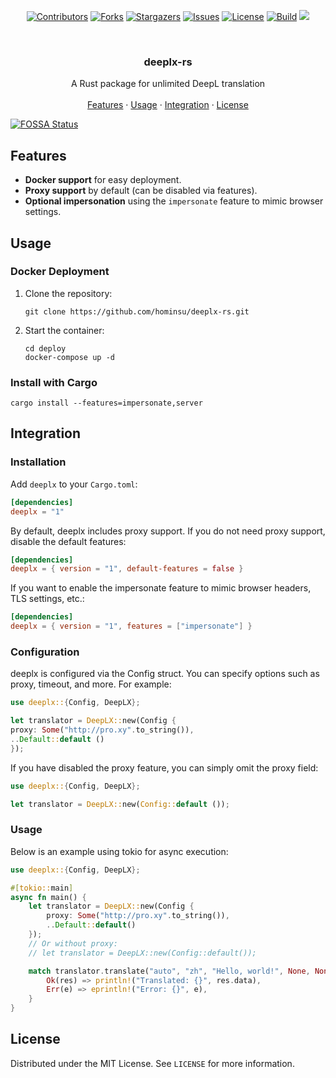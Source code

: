 <div id="top"></div>

<!-- PROJECT SHIELDS -->
<p align="center">
<a href="https://github.com/hominsu/deeplx-rs/graphs/contributors"><img src="https://img.shields.io/github/contributors/hominsu/deeplx-rs.svg?style=for-the-badge" alt="Contributors"></a>
<a href="https://github.com/hominsu/deeplx-rs/network/members"><img src="https://img.shields.io/github/forks/hominsu/deeplx-rs.svg?style=for-the-badge" alt="Forks"></a>
<a href="https://github.com/hominsu/deeplx-rs/stargazers"><img src="https://img.shields.io/github/stars/hominsu/deeplx-rs.svg?style=for-the-badge" alt="Stargazers"></a>
<a href="https://github.com/hominsu/deeplx-rs/issues"><img src="https://img.shields.io/github/issues/hominsu/deeplx-rs.svg?style=for-the-badge" alt="Issues"></a>
<a href="https://github.com/hominsu/deeplx-rs/blob/master/LICENSE"><img src="https://img.shields.io/github/license/hominsu/deeplx-rs.svg?style=for-the-badge" alt="License"></a>
<a href="https://github.com/hominsu/deeplx-rs/actions/workflows/ci.yml"><img src="https://img.shields.io/github/actions/workflow/status/hominsu/deeplx-rs/ci.yml?branch=main&style=for-the-badge" alt="Build"></a>
<a href="https://app.fossa.com/projects/git%2Bgithub.com%2Fhominsu%2Fdeeplx-rs?ref=badge_shield" alt="FOSSA Status"><img src="https://app.fossa.com/api/projects/git%2Bgithub.com%2Fhominsu%2Fdeeplx-rs.svg?type=shield"/></a>
</p>


<!-- PROJECT LOGO -->
<br/>
<div align="center">
<h3 align="center">deeplx-rs</h3>
  <p align="center">
    A Rust package for unlimited DeepL translation
    <br/>
    <br/>
    <a href="#features">Features</a>
    ·
    <a href="#usage">Usage</a>
    ·
    <a href="#Integration">Integration</a>
    ·
    <a href="#license">License</a>
  </p>
</div>


[![FOSSA Status](https://app.fossa.com/api/projects/git%2Bgithub.com%2Fhominsu%2Fdeeplx-rs.svg?type=large)](https://app.fossa.com/projects/git%2Bgithub.com%2Fhominsu%2Fdeeplx-rs?ref=badge_large)

## Features

- **Docker support** for easy deployment.
- **Proxy support** by default (can be disabled via features).
- **Optional impersonation** using the `impersonate` feature to mimic browser settings.

## Usage

### Docker Deployment

1. Clone the repository:
    ```shell
    git clone https://github.com/hominsu/deeplx-rs.git
    ```
2. Start the container:
    ```shell
    cd deploy
    docker-compose up -d
    ```

### Install with Cargo

```shell
cargo install --features=impersonate,server
```

## Integration

### Installation

Add `deeplx` to your `Cargo.toml`:

```toml
[dependencies]
deeplx = "1"
```

By default, deeplx includes proxy support. If you do not need proxy support, disable the default features:

```toml
[dependencies]
deeplx = { version = "1", default-features = false }
```

If you want to enable the impersonate feature to mimic browser headers, TLS settings, etc.:

```toml
[dependencies]
deeplx = { version = "1", features = ["impersonate"] }
```

### Configuration

deeplx is configured via the Config struct. You can specify options such as proxy, timeout, and more. For example:

```rust
use deeplx::{Config, DeepLX};

let translator = DeepLX::new(Config {
proxy: Some("http://pro.xy".to_string()),
..Default::default ()
});
```

If you have disabled the proxy feature, you can simply omit the proxy field:

```rust
use deeplx::{Config, DeepLX};

let translator = DeepLX::new(Config::default ());
```

### Usage

Below is an example using tokio for async execution:

```rust
use deeplx::{Config, DeepLX};

#[tokio::main]
async fn main() {
    let translator = DeepLX::new(Config {
        proxy: Some("http://pro.xy".to_string()),
        ..Default::default()
    });
    // Or without proxy:
    // let translator = DeepLX::new(Config::default());

    match translator.translate("auto", "zh", "Hello, world!", None, None).await {
        Ok(res) => println!("Translated: {}", res.data),
        Err(e) => eprintln!("Error: {}", e),
    }
}
```

## License

Distributed under the MIT License. See `LICENSE` for more information.